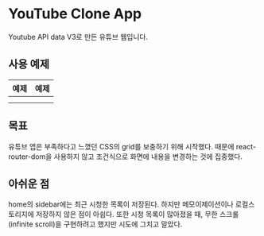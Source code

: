 # YouTube Clone App

Youtube API data V3로 만든 유튜브 웹입니다.

## 사용 예제

| 예제                                                                                                                      | 예제                                                                                                                      |
| ------------------------------------------------------------------------------------------------------------------------- | ------------------------------------------------------------------------------------------------------------------------- |
| <img src="https://user-images.githubusercontent.com/89452058/162620603-0617933f-8243-4633-a720-c6305d03b376.png" alt=""/> | <img src="https://user-images.githubusercontent.com/89452058/162620649-50878d87-8fe8-4dbb-81d8-40b25143fbac.png" alt=""/> |
| <img src="https://user-images.githubusercontent.com/89452058/162620675-0d38bf3f-90d1-4b7f-b772-01c9a4e05f71.png" alt=""/> | <img src="https://user-images.githubusercontent.com/89452058/162620692-e6dac07a-22a9-4518-ae38-5e50f912cca4.png" alt=""/> |

## 목표

유튜브 앱은 부족하다고 느꼈던 CSS의 grid를 보충하기 위해 시작했다.
때문에 react-router-dom을 사용하지 않고 조건식으로 화면에 내용을 변경하는 것에 집중했다.

## 아쉬운 점

home의 sidebar에는 최근 시청한 목록이 저장된다.
하지만 메모이제이션이나 로컬스토리지에 저장하지 않은 점이 아쉽다.
또한 시청 목록이 많아졌을 때, 무한 스크롤(infinite scroll)을 구현하려고 했지만 시도에 그치고 말았다.
